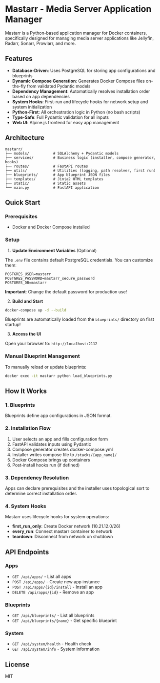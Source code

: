 # Mastarr - Media Server Application Manager

Mastarr is a Python-based application manager for Docker containers, specifically designed for managing media server applications like Jellyfin, Radarr, Sonarr, Prowlarr, and more.

## Features

- **Database-Driven**: Uses PostgreSQL for storing app configurations and blueprints
- **Dynamic Compose Generation**: Generates Docker Compose files on-the-fly from validated Pydantic models
- **Dependency Management**: Automatically resolves installation order based on app dependencies
- **System Hooks**: First-run and lifecycle hooks for network setup and system initialization
- **Python-First**: All orchestration logic in Python (no bash scripts)
- **Type-Safe**: Full Pydantic validation for all inputs
- **Web UI**: Alpine.js frontend for easy app management

## Architecture

```
mastarr/
├── models/           # SQLAlchemy + Pydantic models
├── services/         # Business logic (installer, compose generator, hooks)
├── routes/           # FastAPI routes
├── utils/            # Utilities (logging, path resolver, first run)
├── blueprints/       # App blueprint JSON files
├── templates/        # Jinja2 HTML templates
├── static/           # Static assets
└── main.py           # FastAPI application
```

## Quick Start

### Prerequisites

- Docker and Docker Compose installed

### Setup

1. **Update Environment Variables** (Optional)

The `.env` file contains default PostgreSQL credentials. You can customize them:

```env
POSTGRES_USER=mastarr
POSTGRES_PASSWORD=mastarr_secure_password
POSTGRES_DB=mastarr
```

**Important**: Change the default password for production use!

2. **Build and Start**

```bash
docker-compose up -d --build
```

Blueprints are automatically loaded from the `blueprints/` directory on first startup!

3. **Access the UI**

Open your browser to: `http://localhost:2112`

### Manual Blueprint Management

To manually reload or update blueprints:

```bash
docker exec -it mastarr python load_blueprints.py
```

## How It Works

### 1. Blueprints

Blueprints define app configurations in JSON format.

### 2. Installation Flow

1. User selects an app and fills configuration form
2. FastAPI validates inputs using Pydantic
3. Compose generator creates docker-compose.yml
4. Installer writes compose file to `/stacks/{app_name}/`
5. Docker Compose brings up containers
6. Post-install hooks run (if defined)

### 3. Dependency Resolution

Apps can declare prerequisites and the installer uses topological sort to determine correct installation order.

### 4. System Hooks

Mastarr uses lifecycle hooks for system operations:
- **first_run_only**: Create Docker network (10.21.12.0/26)
- **every_run**: Connect mastarr container to network
- **teardown**: Disconnect from network on shutdown

## API Endpoints

### Apps
- `GET /api/apps/` - List all apps
- `POST /api/apps/` - Create new app instance
- `POST /api/apps/{id}/install` - Install an app
- `DELETE /api/apps/{id}` - Remove an app

### Blueprints
- `GET /api/blueprints/` - List all blueprints
- `GET /api/blueprints/{name}` - Get specific blueprint

### System
- `GET /api/system/health` - Health check
- `GET /api/system/info` - System information

## License

MIT